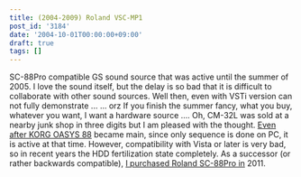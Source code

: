 ```yaml
---
title: (2004-2009) Roland VSC-MP1
post_id: '3184'
date: '2004-10-01T00:00:00+09:00'
draft: true
tags: []
---
```


SC-88Pro compatible GS sound source that was active until the summer of 2005. I love the sound itself, but the delay is so bad that it is difficult to collaborate with other sound sources. Well then, even with VSTi version can not fully demonstrate ... ... orz If you finish the summer fancy, what you buy, whatever you want, I want a hardware source .... Oh, CM-32L was sold at a nearby junk shop in three digits but I am pleased with the thought. [Even after KORG OASYS 88](/oasys88) became main, since only sequence is done on PC, it is active at that time. However, compatibility with Vista or later is very bad, so in recent years the HDD fertilization state completely. As a successor (or rather backwards compatible), [I purchased Roland SC-88Pro in](/sc-88pro) 2011.
